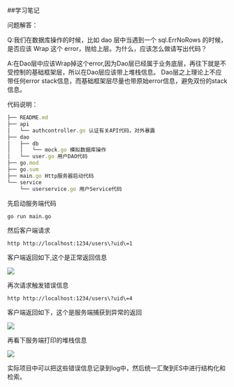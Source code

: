 ##学习笔记

问题解答：

Q:我们在数据库操作的时候，比如 dao 层中当遇到一个 sql.ErrNoRows 的时候，是否应该 Wrap 这个 error，抛给上层。为什么，应该怎么做请写出代码？

A:在Dao层中应该Wrap掉这个error,因为Dao层已经属于业务底层，再往下就是不受控制的基础框架层，所以在Dao层应该带上堆栈信息。
Dao层之上理论上不应带任何error stack信息，而基础框架层尽量也带原始error信息，避免双份的stack信息。

代码说明：

```javascript
├── README.md
├── api
│   └── authcontroller.go 认证有关API代码，对外暴露
├── dao
│   ├── db
│   │   └── mock.go 模拟数据库操作
│   └── user.go 用户DAO代码
├── go.mod
├── go.sum
├── main.go Http服务器启动代码
└── service
    └── userservice.go 用户Service代码
```



先启动服务端代码

```
go run main.go
```



然后客户端请求

```
http http://localhost:1234/users\?uid\=1
```



客户端返回如下,这个是正常返回信息

![](https://chenxf.org/usr/uploads/2020/12/3084231056.png)

再次请求触发错误信息

```
http http://localhost:1234/users\?uid\=4
```

客户端返回如下，这个是服务端捕获到异常的返回

![](https://chenxf.org/usr/uploads/2020/12/1449773572.png)

再看下服务端打印的堆栈信息

![](https://chenxf.org/usr/uploads/2020/12/2086147974.png)

实际项目中可以把这些错误信息记录到log中，然后统一汇聚到ES中进行结构化和检索。